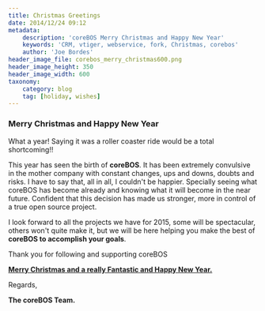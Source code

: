 ```yaml
---
title: Christmas Greetings
date: 2014/12/24 09:12
metadata:
    description: 'coreBOS Merry Christmas and Happy New Year'
    keywords: 'CRM, vtiger, webservice, fork, Christmas, corebos'
    author: 'Joe Bordes'
header_image_file: corebos_merry_christmas600.png
header_image_height: 350
header_image_width: 600
taxonomy:
    category: blog
    tag: [holiday, wishes]
---
```


### Merry Christmas and Happy New Year

What a year! Saying it was a roller coaster ride would be a total shortcoming!!

This year has seen the birth of **coreBOS**. It has been extremely convulsive in the mother company with constant changes, ups and downs, doubts and risks. I have to say that, all in all, I couldn't be happier. Specially seeing what coreBOS has become already and knowing what it will become in the near future. Confident that this decision has made us stronger, more in control of a true open source project.

I look forward to all the projects we have for 2015, some will be spectacular, others won't quite make it, but we will be here helping you make the best of **coreBOS to accomplish your goals**.

Thank you for following and supporting coreBOS

**<u>Merry Christmas and a really Fantastic and Happy New Year.</u>**

Regards,

**The coreBOS Team.**
